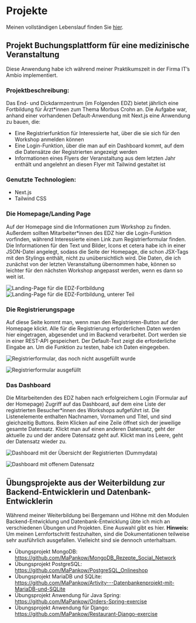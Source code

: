 # Projekte

Meinen vollständigen Lebenslauf finden Sie [hier](LEBENSLAUF.md).


## Projekt Buchungsplattform für eine medizinische Veranstaltung

Diese Anwendung habe ich während meiner Praktikumszeit in der Firma IT’s Ambio implementiert.

### Projektbeschreibung:
Das End- und Dickdarmzentrum (im Folgenden EDZ) bietet jährlich eine Fortbildung für Ärzt*innen zum Thema Morbus Crohn an. Die Aufgabe war, anhand einer vorhandenen Default-Anwendung mit Next.js eine Anwendung zu bauen, die:

- Eine Registrierfunktion für Interessierte hat, über die sie sich für den Workshop anmelden können
- Eine Login-Funktion, über die man auf ein Dashboard kommt, auf dem die Datensätze der Registrierten angezeigt werden
- Informationen eines Flyers der Veranstaltung aus dem letzten Jahr enthält und angelehnt an diesen Flyer mit Tailwind gestaltet ist

### Genutzte Technologien:
- Next.js
- Tailwind CSS

### Die Homepage/Landing Page
Auf der Homepage sind die Informationen zum Workshop zu finden. Außerdem sollten Mitarbeiter*innen des EDZ hier die Login-Funktion vorfinden, während Interessierte einen Link zum Registrierformular finden. Die Informationen für den Text und Bilder, Icons et cetera habe ich in einer JSON-Datei angelegt, sodass die Seite der Homepage, die schon JSX-Tags mit den Stylings enthält, nicht zu unübersichtlich wird. Die Daten, die ich zunächst von der letzten Veranstaltung übernommen habe, können so leichter für den nächsten Workshop angepasst werden, wenn es dann so weit ist.

![Landing-Page für die EDZ-Fortbildung](src/HP-1.png)
![Landing-Page für die EDZ-Fortbildung, unterer Teil](src/HP-2.png)

### Die Registrierungspage
Auf diese Seite kommt man, wenn man den Registrieren-Button auf der Homepage klickt. Alle für die Registrierung erforderlichen Daten werden hier eingetragen, abgesendet und im Backend verarbeitet. Dort werden sie in einer REST-API gespeichert. Der Default-Text zeigt die erforderliche Eingabe an. Um die Funktion zu testen, habe ich Daten eingegeben.

![Registrierformular, das noch nicht ausgefüllt wurde](src/RegisterFormLeer.png)


![Registrierformular ausgefüllt](src/RegisterFormMitDaten.png)

### Das Dashboard
Die Mitarbeitenden des EDZ haben nach erfolgreichem Login (Formular auf der Homepage) Zugriff auf das Dashboard, auf dem eine Liste der registrierten Besucher*innen des Workshops aufgeführt ist. Die Listenelemente enthalten Nachnamen, Vornamen und Titel, und sind gleichzeitig Buttons. Beim Klicken auf eine Zeile öffnet sich der jeweilige gesamte Datensatz. Klickt man auf einen anderen Datensatz, geht der aktuelle zu und der andere Datensatz geht auf. Klickt man ins Leere, geht der Datensatz wieder zu.

![Dashboard mit der Übersicht der Registrierten (Dummydata)](src/Dashboard1.png)

![Dashboard mit offenem Datensatz](src/DashboardMitEingetragenemDatensatz.png)

## Übungsprojekte aus der Weiterbildung zur Backend-Entwicklerin und Datenbank-Entwicklerin

Während meiner Weiterbildung bei Bergemann und Höhne mit den Modulen Backend-Entwicklung und Datenbank-Entwicklung übte ich mich an verschiedenen Übungen und Projekten. Eine Auswahl gibt es hier. **Hinweis:** Um meinen Lernfortschritt festzuhalten, sind die Dokumentationen teilweise sehr ausführlich ausgefallen. Vielleicht sind sie dennoch unterhaltsam.

- Übungsprojekt MongoDB: https://github.com/MaPankow/MongoDB_Rezepte_Social_Network
- Übungsprojekt PostgreSQL: https://github.com/MaPankow/PostgreSQL_Onlineshop
- Übungsprojekt MariaDB und SQLite: https://github.com/MaPankow/Artivity---Datenbankenprojekt-mit-MariaDB-und-SQLite
- Übungsprojekt Anwendung für Java Spring: https://github.com/MaPankow/Orders-Spring-exercise
- Übungsprojekt Anwendung für Django: https://github.com/MaPankow/Restaurant-Django-exercise


